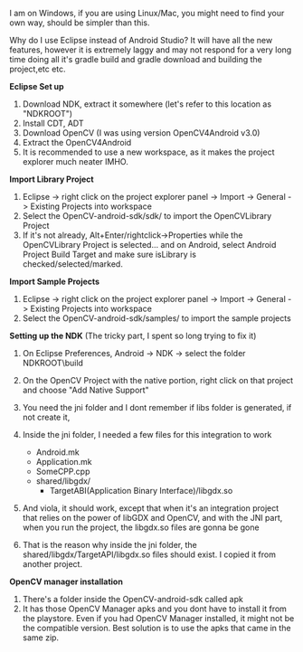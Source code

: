 I am on Windows, if you are using Linux/Mac, you might need to find your own way, should be simpler than this.

Why do I use Eclipse instead of Android Studio? It will have all the new features, however it is extremely laggy and may not respond for a very long time doing all it's gradle build and gradle download and building the project,etc etc.

__Eclipse Set up__

1.  Download NDK, extract it somewhere (let's refer to this location as "NDKROOT")
2. Install CDT, ADT
3. Download OpenCV (I was using version OpenCV4Android v3.0)
4. Extract the OpenCV4Android
5. It is recommended to use a new workspace, as it makes the project explorer much neater IMHO.

__Import Library Project__
1. Eclipse -> right click on the project explorer panel -> Import -> General -> Existing Projects into workspace
2. Select the OpenCV-android-sdk/sdk/ to import the OpenCVLibrary Project
3. If it's not already, Alt+Enter/rightclick->Properties while the OpenCVLibrary Project is selected... and on Android, select Android Project Build Target and make sure isLibrary is checked/selected/marked.

__Import Sample Projects__
1. Eclipse -> right click on the project explorer panel -> Import -> General -> Existing Projects into workspace
2. Select the OpenCV-android-sdk/samples/ to import the sample projects

__Setting up the NDK__ (The tricky part, I spent so long trying to fix it)
1.  On Eclipse Preferences, Android -> NDK -> select the folder NDKROOT\build
2. On the OpenCV Project with the native portion, right click on that project and choose "Add Native Support"
3. You need the jni folder and I dont remember if libs folder is generated, if not create it,
4. Inside the jni folder, I needed a few files for this integration to work
    * Android.mk
    * Application.mk
    * SomeCPP.cpp
    * shared/libgdx/
      * TargetABI(Application Binary Interface)/libgdx.so

5. And viola, it should work, except that when it's an integration project that relies on the power of libGDX and OpenCV, and with the JNI part, when you run the project, the libgdx.so files are gonna be gone
6. That is the reason why inside the jni folder, the shared/libgdx/TargetAPI/libgdx.so files should exist. I copied it from another project.

__OpenCV manager installation__
1. There's a folder inside the OpenCV-android-sdk called apk
2. It has those OpenCV Manager apks and you dont have to install it from the playstore. Even if you had OpenCV Manager installed, it might not be the compatible version. Best solution is to use the apks that came in the same zip.
